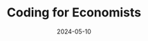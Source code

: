 ---
title: Coding for Economists
description: Use your computer effectively for reproducible research.
date: 2024-05-10
tags:
- top
---